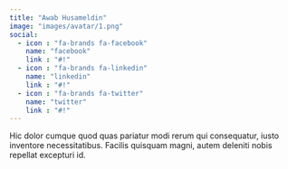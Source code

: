 ```yaml
---
title: "Awab Husameldin"
image: "images/avatar/1.png"
social:
  - icon : "fa-brands fa-facebook"
    name: "facebook"
    link : "#!"
  - icon : "fa-brands fa-linkedin"
    name: "linkedin"
    link : "#!"
  - icon : "fa-brands fa-twitter"
    name: "twitter"
    link : "#!"
---
```


Hic dolor cumque quod quas pariatur modi rerum qui consequatur, iusto inventore necessitatibus. Facilis quisquam magni, autem deleniti nobis repellat excepturi id.